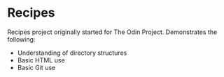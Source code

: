 # Recipes

Recipes project originally started for The Odin Project. Demonstrates the following:
- Understanding of directory structures
- Basic HTML use
- Basic Git use
